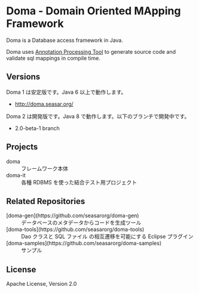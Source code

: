 Doma - Domain Oriented MApping Framework
========================================

Doma is a Database access framework in Java. 

Doma uses [Annotation Processing Tool][apt] to generate source code and validate sql mappings in compile time.

Versions
--------

Doma 1 は安定版です。Java 6 以上で動作します。
- http://doma.seasar.org/

Doma 2 は開発版です。Java 8 で動作します。以下のブランチで開発中です。 
- 2.0-beta-1 branch

Projects
--------

<dl>
	<dt>doma</dt>
	<dd>フレームワーク本体</dd>
	<dt>doma-it</dt>
	<dd>各種 RDBMS を使った結合テスト用プロジェクト</dd>
</dl>

Related Repositories
--------------------

<dl>
	<dt>[doma-gen](https://github.com/seasarorg/doma-gen)</dt>
	<dd>データベースのメタデータからコードを生成ツール</dd>
		<dt>[doma-tools](https://github.com/seasarorg/doma-tools)</dt>
	<dd>Dao クラスと SQL ファイル の相互遷移を可能にする Eclipse プラグイン</dd>
		<dt>[doma-samples](https://github.com/seasarorg/doma-samples)</dt>
	<dd>サンプル</dd>
</dl>

License
-------

Apache License, Version 2.0

  [apt]: http://docs.oracle.com/javase/6/docs/technotes/guides/apt/index.html
